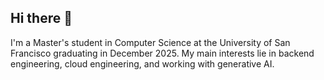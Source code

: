 ## Hi there 👋

I'm a Master's student in Computer Science at the University of San Francisco graduating in December 2025. My main interests lie in backend engineering, cloud engineering, and working with generative AI.

<!--
**arif-syraj-usfca/arif-syraj-usfca** is a ✨ _special_ ✨ repository because its `README.md` (this file) appears on your GitHub profile.

Here are some ideas to get you started:

- 🔭 I’m currently working on ...
- 🌱 I’m currently learning ...
- 👯 I’m looking to collaborate on ...
- 🤔 I’m looking for help with ...
- 💬 Ask me about ...
- 📫 How to reach me: ...
- 😄 Pronouns: ...
- ⚡ Fun fact: ...
-->
